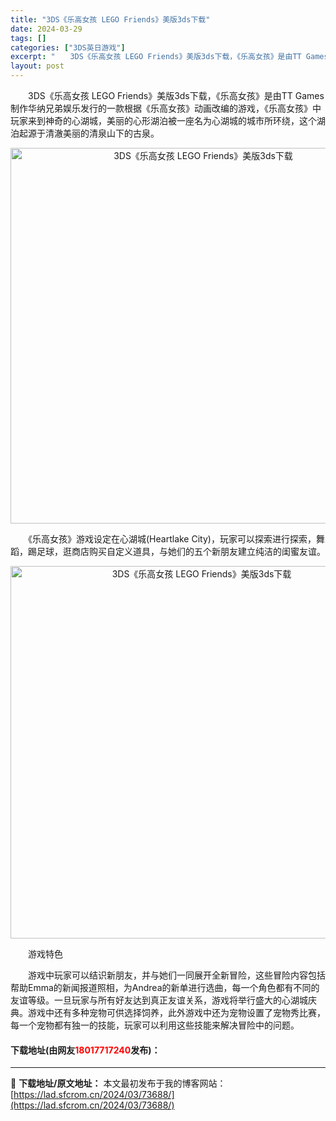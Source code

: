 ```yaml
---
title: "3DS《乐高女孩 LEGO Friends》美版3ds下载"
date: 2024-03-29
tags: []
categories: ["3DS英日游戏"]
excerpt: "　　3DS《乐高女孩 LEGO Friends》美版3ds下载，《乐高女孩》是由TT Games制作华纳兄弟娱乐发行的一款根据《乐高女孩》动画改编的游戏，《乐高女孩》中玩家来到神奇的心湖城，美丽的心形湖泊被一座名为心湖城的城市所环绕，这个湖泊起源于清澈美丽的清泉山下的古泉。 　　《乐高女孩》游戏设定&hellip;"
layout: post
---
```


 <p>　　3DS《乐高女孩 LEGO Friends》美版3ds下载，《乐高女孩》是由TT Games制作华纳兄弟娱乐发行的一款根据《乐高女孩》动画改编的游戏，《乐高女孩》中玩家来到神奇的心湖城，美丽的心形湖泊被一座名为心湖城的城市所环绕，这个湖泊起源于清澈美丽的清泉山下的古泉。</p> <p align="center"><img align="" border="0" src="https://lad.sfcrom.cn/wp-content/uploads/2024/03/20240329_66062814d50f1.png" width="601" alt="3DS《乐高女孩 LEGO Friends》美版3ds下载" /></p> <p>　　《乐高女孩》游戏设定在心湖城(Heartlake City)，玩家可以探索进行探索，舞蹈，踢足球，逛商店购买自定义道具，与她们的五个新朋友建立纯洁的闺蜜友谊。</p> <p align="center"><img align="" border="0" src="https://lad.sfcrom.cn/wp-content/uploads/2024/03/20240329_6606281696e52.png" width="596" alt="3DS《乐高女孩 LEGO Friends》美版3ds下载" /></p> <p>　　游戏特色</p> <p>　　游戏中玩家可以结识新朋友，并与她们一同展开全新冒险，这些冒险内容包括帮助Emma的新闻报道照相，为Andrea的新单进行选曲，每一个角色都有不同的友谊等级。一旦玩家与所有好友达到真正友谊关系，游戏将举行盛大的心湖城庆典。游戏中还有多种宠物可供选择饲养，此外游戏中还为宠物设置了宠物秀比赛，每一个宠物都有独一的技能，玩家可以利用这些技能来解决冒险中的问题。</p> <p><h4>下载地址(由网友<font color="red">18017717240</font>发布)：</h4></p> 

---
📖 **下载地址/原文地址：** 本文最初发布于我的博客网站：[https://lad.sfcrom.cn/2024/03/73688/](https://lad.sfcrom.cn/2024/03/73688/)
